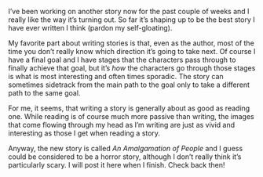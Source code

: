 I’ve been working on another story now for the past couple of weeks and I really like the way it’s turning out. So far it’s shaping up to be the best story I have ever written I think (pardon my self-gloating).

My favorite part about writing stories is that, even as the author, most of the time you don’t really know which direction it’s going to take next. Of course I have a final goal and I have stages that the characters pass through to finally achieve that goal, but it’s *how* the characters go through those stages is what is most interesting and often times sporadic. The story can sometimes sidetrack from the main path to the goal only to take a different path to the same goal.

For me, it seems, that writing a story is generally about as good as reading one. While reading is of course much more passive than writing, the images that come flowing through my head as I’m writing are just as vivid and interesting as those I get when reading a story.

Anyway, the new story is called *An Amalgamation of People* and I guess could be considered to be a horror story, although I don’t really think it’s particularly scary. I will post it here when I finish. Check back then!